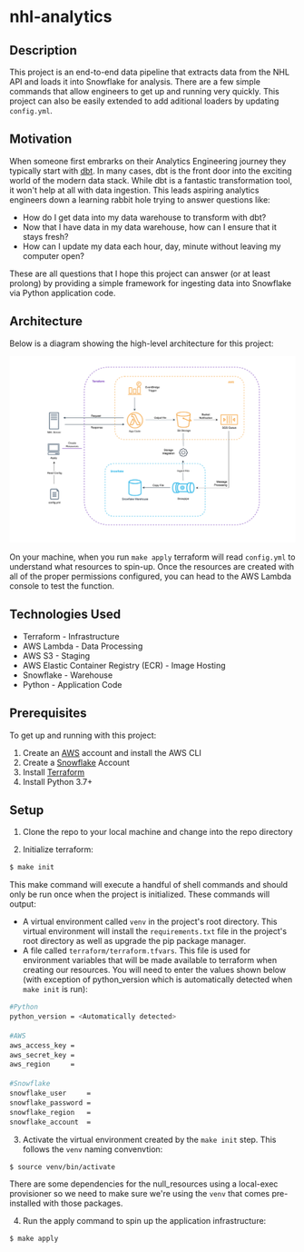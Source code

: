 # nhl-analytics

## Description
This project is an end-to-end data pipeline that extracts data from the NHL API and loads it into Snowflake for analysis. There are a few simple commands that allow engineers to get up and running very quickly. This project can also be easily extended to add aditional loaders by updating `config.yml`. 

## Motivation
When someone first embrarks on their Analytics Engineering journey they typically start with [dbt](https://www.getdbt.com/). In many cases, dbt is the front door into the exciting world of the modern data stack. While dbt is a fantastic transformation tool, it won't help at all with data ingestion. This leads aspiring analytics engineers down a learning rabbit hole trying to answer questions like:
 - How do I get data into my data warehouse to transform with dbt?
 - Now that I have data in my data warehouse, how can I ensure that it stays fresh?
 - How can I update my data each hour, day, minute without leaving my computer open?


 These are all questions that I hope this project can answer (or at least prolong) by providing a simple framework for ingesting data into Snowflake via Python application code.

## Architecture
Below is a diagram showing the high-level architecture for this project:


<img src="pipeline.png" width=100% height=50%>

On your machine, when you run `make apply` terraform will read `config.yml` to understand what resources to spin-up. Once the resources are created with all of the proper permissions configured, you can head to the AWS Lambda console to test the function. 


## Technologies Used
- Terraform - Infrastructure
- AWS Lambda - Data Processing
- AWS S3 - Staging
- AWS Elastic Container Registry (ECR) - Image Hosting
- Snowflake - Warehouse
- Python - Application Code

## Prerequisites
To get up and running with this project:
1. Create an [AWS](https://aws.amazon.com/) account and install the AWS CLI
2. Create a [Snowflake](https://www.snowflake.com/) Account
3. Install [Terraform](https://developer.hashicorp.com/terraform/downloads)
4. Install Python 3.7+


## Setup
1. Clone the repo to your local machine and change into the repo directory

2. Initialize terraform: 
```sh
$ make init
```
This make command will execute a handful of shell commands and should only be run once when the project is initialized. These commands will output:
- A virtual environment called `venv` in the project's root directory. This virtual environment will install the `requirements.txt` file in the project's root directory as well as upgrade the pip package manager.
- A file called `terraform/terraform.tfvars`. This file is used for environment variables that will be made available to terraform when creating our resources. You will need to enter the values shown below (with exception of python_version which is automatically detected when `make init` is run):
```sh
#Python
python_version = <Automatically detected>

#AWS
aws_access_key = 
aws_secret_key = 
aws_region     = 

#Snowflake
snowflake_user     = 
snowflake_password = 
snowflake_region   = 
snowflake_account  = 
```


3. Activate the virtual environment created by the `make init` step. This follows the `venv` naming convenvtion:
```sh
$ source venv/bin/activate
```
There are some dependencies for the null_resources using a local-exec provisioner so we need to make sure we're using the `venv` that comes pre-installed with those packages.

4. Run the apply command to spin up the application infrastructure: 
```sh
$ make apply
```
